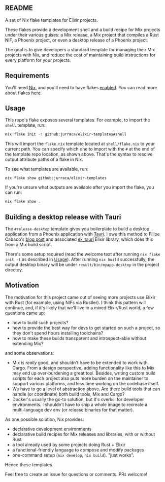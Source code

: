 ## README

A set of Nix flake templates for Elixir projects.

These flakes provide a development shell and a build recipe for Mix projects under their various guises: a Mix release, a Mix project that compiles a Rust NIF, a Phoenix project, or even a desktop release of a Phoenix project.

The goal is to give developers a standard template for managing their Mix projects with Nix, and reduce the cost of maintaining build instructions for every platform for your projects.

## Requirements

You'll need [Nix](https://nixos.org/download.html), and you'll need to have flakes [enabled](./enable-flakes.md). You can read more about flakes [here](https://zero-to-nix.com/concepts/flakes).

## Usage

This repo's flake exposes several templates. For example, to import the `shell` template, run:
```bash
nix flake init -t github:jurraca/elixir-templates#shell
```

This will import the `flake.nix` template located at `shell/flake.nix` to your current path. You can specify which one to import with the `#` at the end of the template repo location, as shown above. That's the syntax to resolve output attribute paths of a flake in Nix.

To see what templates are available, run:
```
nix flake show github:jurraca/elixir-templates
```

If you're unsure what outputs are available after you import the flake, you can run:
```bash
nix flake show .
```

## Building a desktop release with Tauri

The `#release-desktop` template gives you boilerplate to build a desktop application from a Phoenix application with [Tauri](https://tauri.app/). I owe this method to Filipe Cabaco's [blog post](https://filipecabaco.com/post/2023-08-29_liveview_desktop_applications) and associated [ex_tauri](https://github.com/filipecabaco/ex_tauri/) Elixir library, which does this from a Mix build script.

There's some setup required (read the welcome text after running `nix flake init -t` as described in [Usage](#Usage)). After running `nix build` successfully, the output desktop binary will be under `result/bin/myapp-desktop` in the project directoy.

## Motivation

The motivation for this project came out of seeing more projects use Elixir with Rust (for example, using NIFs via Rustler). I think this pattern will continue, and, if it's likely that we'll live in a mixed Elixir/Rust world, a few questions came up:
- how to build such projects?
- how to provide the best way for devs to get started on such a project, so they don't spend hours installing toolchains?
- how to make these builds transparent and introspect-able without extending Mix?

and some observations:
- Mix is _really_ good, and shouldn't have to be extended to work with Cargo. From a design perspective, adding functionality like this to Mix may end up over-burdening a great tool. Besides, writing custom build scripts for each project also puts more burden on the maintainer to support various platforms, and less time working on the codebase itself.
- We have to go a level of abstraction above. Are there build tools that can handle (or coordinate) both build tools, Mix and Cargo?
- Docker's usually the go-to solution, but it's overkill for developer environments. I shouldn't have to ship a whole image to recreate a multi-language dev env (or release binaries for that matter).

As one possible solution, Nix provides:
- declarative development environments
- declarative build recipes for Mix releases and libraries, with or without Rust
- a tool already used by some projects doing Rust + Elixir
- a functional-friendly language to compose and modify packages
- one-command setup (`nix develop`, `nix build`). "just works".

Hence these templates.

Feel free to create an issue for questions or comments. PRs welcome!
